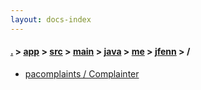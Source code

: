 ```yaml
---
layout: docs-index
---
```

#### [.](./../../../../../../index) > [app](./../../../../../index) > [src](./../../../../index) > [main](./../../../index) > [java](./../../index) > [me](./../index) > [jfenn](./index) > **/**

- [pacomplaints / Complainter](pacomplaints/Complainter)
